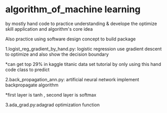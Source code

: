 # algorithm_of_machine learning


by mostly hand code to practice understanding & develope the optimize skill application and algorithm's core idea

Also practice using software design concept to build package

1.logist_reg_gradient_by_hand.py: logistic regression use gradient descent to optimize and also show the decision boundary

*can get top 29% in  kaggle titanic data set tutorial by only using this hand code class to predict 


2.back_propagation_ann.py: artificial neural network implement backpropagate algorithm 

*first layer is tanh , second layer is softmax

3.ada_grad.py:adagrad optimization function
